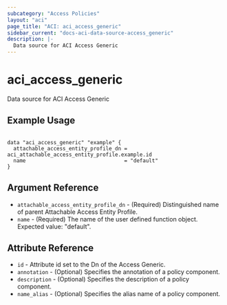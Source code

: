 ```yaml
---
subcategory: "Access Policies"
layout: "aci"
page_title: "ACI: aci_access_generic"
sidebar_current: "docs-aci-data-source-access_generic"
description: |-
  Data source for ACI Access Generic
---
```


# aci_access_generic

Data source for ACI Access Generic

## Example Usage

```hcl

data "aci_access_generic" "example" {
  attachable_access_entity_profile_dn = aci_attachable_access_entity_profile.example.id
  name                                = "default"
}

```

## Argument Reference

- `attachable_access_entity_profile_dn` - (Required) Distinguished name of parent Attachable Access Entity Profile.
- `name` - (Required) The name of the user defined function object. Expected value: "default".

## Attribute Reference

- `id` - Attribute id set to the Dn of the Access Generic.
- `annotation` - (Optional) Specifies the annotation of a policy component.
- `description` - (Optional) Specifies the description of a policy component.
- `name_alias` - (Optional) Specifies the alias name of a policy component.
